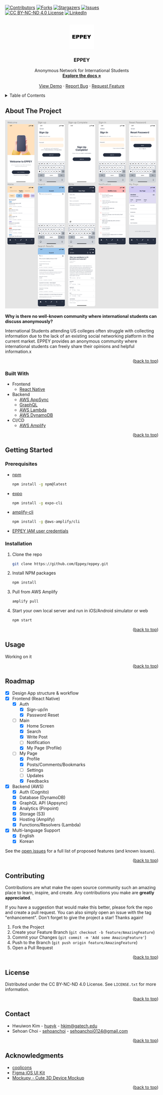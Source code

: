 <div id="top"></div>

<!-- PROJECT SHIELDS -->

[![Contributors][contributors-shield]][contributors-url]
[![Forks][forks-shield]][forks-url]
[![Stargazers][stars-shield]][stars-url]
[![Issues][issues-shield]][issues-url]
[![CC BY-NC-ND 4.0 License][license-shield]][license-url]
[![LinkedIn][linkedin-shield]][linkedin-url]

<!-- PROJECT LOGO -->
<br />
<div align="center">
  <a href="https://github.com/Eppey/eppey">
    <img src="assets/images/eppey.png" alt="Logo" width="80" height="80">
  </a>

  <h3 align="center">EPPEY</h3>

  <p align="center">
    Anonymous Network for International Students
    <br />
    <a href="https://github.com/Eppey/eppey"><strong>Explore the docs »</strong></a>
    <br />
    <br />
    <a href="https://github.com/Eppey/eppey">View Demo</a>
    ·
    <a href="https://github.com/Eppey/eppey/issues">Report Bug</a>
    ·
    <a href="https://github.com/Eppey/eppey/issues">Request Feature</a>
  </p>
</div>

<!-- TABLE OF CONTENTS -->
<details>
  <summary>Table of Contents</summary>
  <ol>
    <li>
      <a href="#about-the-project">About The Project</a>
      <ul>
        <li><a href="#built-with">Built With</a></li>
      </ul>
    </li>
    <li>
      <a href="#getting-started">Getting Started</a>
      <ul>
        <li><a href="#prerequisites">Prerequisites</a></li>
        <li><a href="#installation">Installation</a></li>
      </ul>
    </li>
    <li><a href="#usage">Usage</a></li>
    <li><a href="#roadmap">Roadmap</a></li>
    <li><a href="#contributing">Contributing</a></li>
    <li><a href="#license">License</a></li>
    <li><a href="#contact">Contact</a></li>
    <li><a href="#acknowledgments">Acknowledgments</a></li>
  </ol>
</details>

<!-- ABOUT THE PROJECT -->

## About The Project

[![Product Name Screen Shot][product-screenshot]](https://example.com)

**Why is there no well-known community where international students can discuss anonymously?**

International Students attending US colleges often struggle with collecting information due to the lack of an existing social networking platform in the current market. EPPEY provides an anonymous community where international students can freely share their opinions and helpful information.x

<p align="right">(<a href="#top">back to top</a>)</p>

### Built With

- Frontend
  - [React Native](https://reactnative.dev)
- Backend
  - [AWS AppSync](https://aws.amazon.com/appsync/)
  - [GraphQL](https://graphql.org)
  - [AWS Lambda](https://aws.amazon.com/lambda/)
  - [AWS DynamoDB](https://aws.amazon.com/dynamodb/)
- CI/CD
  - [AWS Amplify](https://aws.amazon.com/amplify/)

<p align="right">(<a href="#top">back to top</a>)</p>

<!-- GETTING STARTED -->

## Getting Started

### Prerequisites

- [npm](https://www.npmjs.com/)
  ```sh
  npm install -g npm@latest
  ```
- [expo](https://docs.expo.dev)
  ```sh
  npm install -g expo-cli
  ```
- [amplify-cli](https://docs.amplify.aws/cli/start/install/)
  ```sh
  npm install -g @aws-amplify/cli
  ```
- [EPPEY IAM user credentials](https://aws.amazon.com/iam/)

### Installation

1. Clone the repo
   ```sh
   git clone https://github.com/Eppey/eppey.git
   ```
2. Install NPM packages
   ```sh
   npm install
   ```
3. Pull from AWS Amplify
   ```sh
   amplify pull
   ```
4. Start your own local server and run in iOS/Android simulator or web
   ```sh
   npm start
   ```

<p align="right">(<a href="#top">back to top</a>)</p>

<!-- USAGE EXAMPLES -->

## Usage

Working on it

<p align="right">(<a href="#top">back to top</a>)</p>

<!-- ROADMAP -->

## Roadmap

- [x] Design App structure & workflow
- [x] Frontend (React Native)
  - [x] Auth
    - [x] Sign-up/in
    - [x] Password Reset
  - [ ] Main
    - [x] Home Screen
    - [x] Search
    - [x] Write Post
    - [ ] Notification
    - [x] My Page (Profile)
  - [ ] My Page
    - [x] Profile
    - [x] Posts/Comments/Bookmarks
    - [ ] Settings
    - [ ] Updates
    - [x] Feedbacks
- [x] Backend (AWS)
  - [x] Auth (Cognito)
  - [x] Database (DynamoDB)
  - [x] GraphQL API (Appsync)
  - [x] Analytics (Pinpoint)
  - [x] Storage (S3)
  - [x] Hosting (Amplify)
  - [x] Functions/Resolvers (Lambda)
- [x] Multi-language Support
  - [x] English
  - [x] Korean

See the [open issues](https://github.com/Eppey/eppey/issues) for a full list of proposed features (and known issues).

<p align="right">(<a href="#top">back to top</a>)</p>

<!-- CONTRIBUTING -->

## Contributing

Contributions are what make the open source community such an amazing place to learn, inspire, and create. Any contributions you make are **greatly appreciated**.

If you have a suggestion that would make this better, please fork the repo and create a pull request. You can also simply open an issue with the tag "enhancement".
Don't forget to give the project a star! Thanks again!

1. Fork the Project
2. Create your Feature Branch (`git checkout -b feature/AmazingFeature`)
3. Commit your Changes (`git commit -m 'Add some AmazingFeature'`)
4. Push to the Branch (`git push origin feature/AmazingFeature`)
5. Open a Pull Request

<p align="right">(<a href="#top">back to top</a>)</p>

<!-- LICENSE -->

## License

Distributed under the CC BY-NC-ND 4.0 License. See `LICENSE.txt` for more information.

<p align="right">(<a href="#top">back to top</a>)</p>

<!-- CONTACT -->

## Contact

- Hwuiwon Kim - [hueyk](http://linkedin.com/in/hueyk/) - hkim@gatech.edu
- Sehoan Choi - [sehoanchoi](https://www.linkedin.com/in/sehoanchoi/) - sehoanchoi0124@gmail.com

<p align="right">(<a href="#top">back to top</a>)</p>

<!-- ACKNOWLEDGMENTS -->

## Acknowledgments

- [coolicons](https://www.figma.com/community/file/800815864899415771)
- [Figma iOS UI Kit](https://www.figma.com/community/file/809487622678629513)
- [Mockupy - Cute 3D Device Mockup](https://www.figma.com/community/file/1052097126940064675)

<p align="right">(<a href="#top">back to top</a>)</p>

<!-- MARKDOWN LINKS & IMAGES -->
<!-- https://www.markdownguide.org/basic-syntax/#reference-style-links -->

[contributors-shield]: https://img.shields.io/github/contributors/Eppey/eppey.svg?style=for-the-badge
[contributors-url]: https://github.com/Eppey/eppey/graphs/contributors
[forks-shield]: https://img.shields.io/github/forks/Eppey/eppey.svg?style=for-the-badge
[forks-url]: https://github.com/Eppey/eppey/network/members
[stars-shield]: https://img.shields.io/github/stars/Eppey/eppey.svg?style=for-the-badge
[stars-url]: https://github.com/Eppey/eppey/stargazers
[issues-shield]: https://img.shields.io/github/issues/Eppey/eppey?style=for-the-badge
[issues-url]: https://github.com/Eppey/eppey/issues
[license-shield]: https://img.shields.io/badge/license-CC%20BY--NC--ND%204.0-green?style=for-the-badge
[license-url]: https://github.com/Eppey/eppey/blob/main/LICENSE.md
[linkedin-shield]: https://img.shields.io/badge/-LinkedIn-black.svg?style=for-the-badge&logo=linkedin&colorB=555
[linkedin-url]: https://www.linkedin.com/company/eppey/
[product-screenshot]: assets/images/workflow.png
